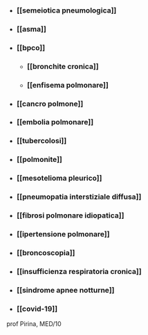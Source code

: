 - ### [[semeiotica pneumologica]]
- ### [[asma]]

- ### [[bpco]]
	- ### [[bronchite cronica]]
	- ### [[enfisema polmonare]]

- ### [[cancro polmone]]
- ### [[embolia polmonare]]
- ### [[tubercolosi]]
- ### [[polmonite]]
- ### [[mesotelioma pleurico]]
- ### [[pneumopatia interstiziale diffusa]]
- ### [[fibrosi polmonare idiopatica]]
- ### [[ipertensione polmonare]]
- ### [[broncoscopia]]
- ### [[insufficienza respiratoria cronica]]
- ### [[sindrome apnee notturne]]

- ### [[covid-19]]

prof Pirina, MED/10